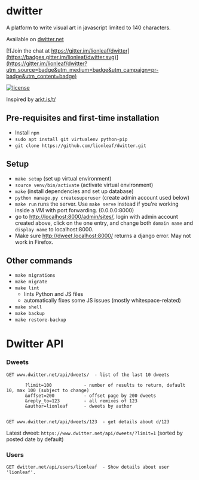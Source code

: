 # dwitter

A platform to write visual art in javascript limited to 140 characters.

Available on [dwitter.net](http://dwitter.net)

[![Join the chat at https://gitter.im/lionleaf/dwitter](https://badges.gitter.im/lionleaf/dwitter.svg)](https://gitter.im/lionleaf/dwitter?utm_source=badge&utm_medium=badge&utm_campaign=pr-badge&utm_content=badge)

[![license](https://img.shields.io/github/license/lionleaf/dwitter.svg)]()

Inspired by [arkt.is/t/](http://arkt.is/t/Yy53aWR0aD0yZTM7eC5maWxsUmVjdCgxNTAsMTUwKlModCkrMTUwLDE1MCwxNTAp)


## Pre-requisites and first-time installation
* Install `npm`
* `sudo apt install git virtualenv python-pip`
* `git clone https://github.com/lionleaf/dwitter.git`

## Setup
* `make setup` (set up virtual environment)
* `source venv/bin/activate` (activate virtual environment)
* `make` (install dependencies and set up database)
* `python manage.py createsuperuser` (create admin account used below)
* `make run` runs the server. Use `make serve` instead if you're working inside a VM with port forwarding. (0.0.0.0:8000)
* go to [http://localhost:8000/admin/sites/](http://localhost:8000/admin/sites/), login with admin account created above, click on the one entry, and change both `domain name` and `display name` to localhost:8000.
* Make sure http://dweet.localhost:8000/ returns a django error. May not work in Firefox.

## Other commands
* `make migrations`
* `make migrate`
* `make lint`
  * lints Python and JS files
  * automatically fixes some JS issues (mostly whitespace-related)
* `make shell`
* `make backup`
* `make restore-backup`


# Dwitter API

### Dweets
```
GET www.dwitter.net/api/dweets/  - list of the last 10 dweets
       
       ?limit=100            - number of results to return, default 10, max 100 (subject to change)
       &offset=200           - offset page by 200 dweets
       &reply_to=123         - all remixes of 123
       &author=lionleaf      - dweets by author


GET www.dwitter.net/api/dweets/123  - get details about d/123
```

Latest dweet: `https://www.dwitter.net/api/dweets/?limit=1`  (sorted by posted date by default)


### Users
```
GET dwitter.net/api/users/lionleaf  - Show details about user 'lionleaf'.
```
